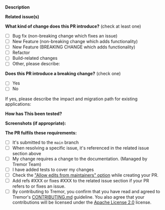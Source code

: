 <!--
Please make sure to read the Contribution Guidelines:
https://github.com/tremorlabs/tremor/blob/main/CONTRIBUTING.md
-->

<!-- PULL REQUEST TEMPLATE -->
**Description**

<!--- Describe your changes in detail -->

**Related issue(s)**

<!--- Please link to the issue here: -->
<!--- This project only accepts pull requests related to open issues -->
<!--- If suggesting a new feature or change, please discuss it in an issue first -->
<!--- If fixing a bug, there should be an issue describing it with steps to reproduce -->

**What kind of change does this PR introduce?** (check at least one)
<!-- (Update "[ ]" to "[x]" to check a box) -->

- [ ] Bug fix (non-breaking change which fixes an issue)
- [ ] New Feature (non-breaking change which adds functionality)
- [ ] New Feature (BREAKING CHANGE which adds functionality)
- [ ] Refactor
- [ ] Build-related changes
- [ ] Other, please describe:

**Does this PR introduce a breaking change?** (check one)

- [ ] Yes
- [ ] No

If yes, please describe the impact and migration path for existing applications:

**How has This been tested?**

<!--- Please describe how you tested your changes. -->
<!--- Include details of your testing environment, and the tests you ran to -->
<!--- see how your change affects other areas of the code, etc. -->

**Screenshots (if appropriate):**


**The PR fulfils these requirements:**

<!--- If you're unsure about any of these, don't hesitate to ask. We're here to help! -->
- [ ] It's submitted to the `main` branch
- [ ] When resolving a specific issue, it's referenced in the related issue section above
- [ ] My change requires a change to the documentation. (Managed by Tremor Team)
- [ ] I have added tests to cover my changes
- [ ] Check the ["Allow edits from maintainers" option](https://docs.github.com/en/pull-requests/collaborating-with-pull-requests/working-with-forks/allowing-changes-to-a-pull-request-branch-created-from-a-fork) while creating your PR.
- [ ] Add refs #XXX or fixes #XXX to the related issue section if your PR refers to or fixes an issue.
- [ ] By contributing to Tremor, you confirm that you have read and agreed to Tremor's [CONTRIBUTING.md](https://github.com/tremorlabs/tremor/blob/main/CONTRIBUTING.md) guideline. You also agree that your contributions will be licensed under the [Apache License 2.0](https://github.com/tremorlabs/tremor/blob/main/License) license.
